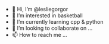 - 👋 Hi, I’m @lesliegorgor
- 👀 I’m interested in basketball
- 🌱 I’m currently learning cpp & python
- 💞️ I’m looking to collaborate on ...
- 📫 How to reach me ...

<!---
lesliegorgor/lesliegorgor is a ✨ special ✨ repository because its `README.md` (this file) appears on your GitHub profile.
You can click the Preview link to take a look at your changes.
--->
